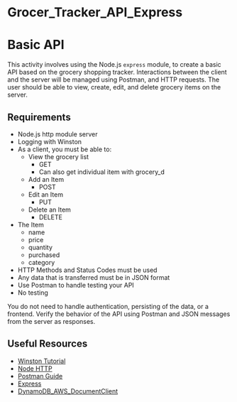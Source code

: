 # Grocer_Tracker_API_Express
# Basic API

This activity involves using the Node.js `express` module, to create a basic API based on the grocery shopping tracker. Interactions between the client and the server will be managed using Postman, and HTTP requests. The user should be able to view, create, edit, and delete grocery items on the server.

## Requirements

- Node.js http module server
- Logging with Winston
- As a client, you must be able to:
    - View the grocery list
        - GET
        - Can also get individual item with grocery_d
    - Add an Item
        - POST
    - Edit an Item
        - PUT
    - Delete an Item
        - DELETE
- The Item
    - name
    - price
    - quantity
    - purchased
    - category
- HTTP Methods and Status Codes must be used
- Any data that is transferred must be in JSON format
- Use Postman to handle testing your API
- No testing

You do not need to handle authentication, persisting of the data, or a frontend. Verify the behavior of the API using Postman and JSON messages from the server as responses.

## Useful Resources

- [Winston Tutorial](https://stackify.com/winston-logging-tutorial/)
- [Node HTTP](https://nodejs.org/en/docs/guides/anatomy-of-an-http-transaction)
- [Postman Guide](https://learning.postman.com/docs/getting-started/overview/)
- [Express](https://expressjs.com/en/guide/routing.html)
- [DynamoDB_AWS_DocumentClient](https://docs.aws.amazon.com/AWSJavaScriptSDK/latest/AWS/DynamoDB/DocumentClient.html)